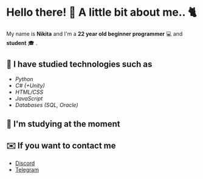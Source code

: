 # Hello there! :wave: A little bit about me.. :cat2:
My name is **Nikita** and I'm a **22 year old beginner programmer** :computer: and **student** :mortar_board: .
## :closed_book: I have studied technologies such as
- *Python*
- *C# (+Unity)*
- *HTML/CSS*
- *JavaScript*
- *Databases (SQL, Oracle)*
## :memo: I'm studying at the moment
## :envelope: If you want to contact me
- [Discord](https://discordapp.com/users/395262122491379714/)
- [Telegram](https://tlgg.ru/Fentomi)
